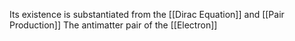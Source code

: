 Its existence is substantiated from the [[Dirac Equation]] and [[Pair Production]]
The antimatter pair of the [[Electron]]